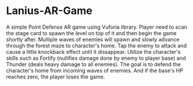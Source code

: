 # Lanius-AR-Game
A simple Point Defense AR game using Vuforia library. Player need to scan the stage card to spawn the level on top of it and then begin the game shortly after. Multiple waves of enemies will spawn and slowly advance through the forest maze to character's home. Tap the enemy to attack and cause a little knockback effect until it dissappear. Utilize the character's skills such as Fortify (nullifies damage done by enemy to player base) and Thunder (deals heavy damage to all enemies). The goal is to defend the character's home from incoming waves of enemies. And if the base's HP reaches zero, the player loses the game.
